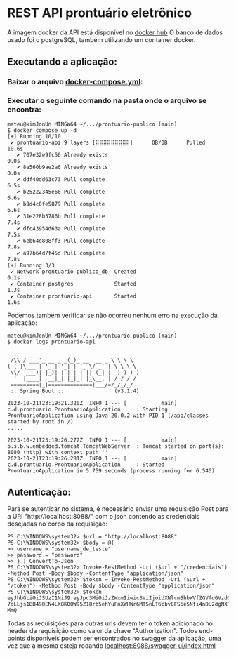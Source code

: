 # REST API prontuário eletrônico
A imagem docker da API está disponível no [docker hub](https://hub.docker.com/repository/docker/mateus314/prontuario-api/general)
O banco de dados usado foi o postgreSQL, também utilizando um container docker.


##  Executando a aplicação:
### Baixar o arquivo [docker-compose.yml](docker-compose.yml):
### Executar o seguinte comando na pasta onde o arquivo se encontra:

``` 
mateu@kimJonUn MINGW64 ~/.../prontuario-publico (main)
$ docker compose up -d
[+] Running 10/10
 ✔ prontuario-api 9 layers [⣿⣿⣿⣿⣿⣿⣿⣿⣿]      0B/0B      Pulled                                                                                                                 10.6s 
   ✔ 707e32e9fc56 Already exists                                                                                                                                               0.0s 
   ✔ 8e560b9ae2a6 Already exists                                                                                                                                               0.0s 
   ✔ ddf40dd63c73 Pull complete                                                                                                                                                6.5s 
   ✔ b25222345e66 Pull complete                                                                                                                                                6.6s 
   ✔ b9d4c0fe5879 Pull complete                                                                                                                                                6.6s 
   ✔ 31e228b5786b Pull complete                                                                                                                                                7.4s 
   ✔ dfc43954d63a Pull complete                                                                                                                                                7.5s 
   ✔ 6eb64e808ff3 Pull complete                                                                                                                                                7.8s 
   ✔ a97b64d7f45d Pull complete                                                                                                                                                7.8s 
[+] Running 3/3
 ✔ Network prontuario-publico_db  Created                                                                                                                                      0.1s 
 ✔ Container postgres             Started                                                                                                                                      1.3s 
 ✔ Container prontuario-api       Started                                                                                                                                      1.6s 
```

Podemos também verificar se não ocorreu nenhum erro na execução da aplicação:
```
mateu@kimJonUn MINGW64 ~/.../prontuario-publico (main)
$ docker logs prontuario-api

  .   ____          _            __ _ _
 /\\ / ___'_ __ _ _(_)_ __  __ _ \ \ \ \
( ( )\___ | '_ | '_| | '_ \/ _` | \ \ \ \
 \\/  ___)| |_)| | | | | || (_| |  ) ) ) )
  '  |____| .__|_| |_|_| |_\__, | / / / /
 =========|_|==============|___/=/_/_/_/
 :: Spring Boot ::                (v3.1.4)

2023-10-21T23:19:21.320Z  INFO 1 --- [           main] c.d.prontuario.ProntuarioApplication     : Starting ProntuarioApplication using Java 20.0.2 with PID 1 (/app/classes started by root in /)
.....

2023-10-21T23:19:26.272Z  INFO 1 --- [           main] o.s.b.w.embedded.tomcat.TomcatWebServer  : Tomcat started on port(s): 8080 (http) with context path ''
2023-10-21T23:19:26.281Z  INFO 1 --- [           main] c.d.prontuario.ProntuarioApplication     : Started ProntuarioApplication in 5.759 seconds (process running for 6.545)  
```
## Autenticação:
Para se autenticar no sistema, é necessário enviar uma requisição Post para a URI "http://localhost:8088/"
com o json contendo as credenciais desejadas no corpo da requisição:

```
PS C:\WINDOWS\system32> $url = "http://localhost:8088"
PS C:\WINDOWS\system32> $body = @{
>> username = "username_de_teste"
>> password = "password"
>> } | ConvertTo-Json
PS C:\WINDOWS\system32> Invoke-RestMethod -Uri ($url + "/credenciais") -Method Post -Body $body -ContentType "application/json"
PS C:\WINDOWS\system32> $token = Invoke-RestMethod -Uri ($url + "/token") -Method Post -Body $body -ContentType "application/json"
PS C:\WINDOWS\system32> $token
eyJhbGciOiJSUzI1NiJ9.eyJpc3MiOiJzZWxmIiwic3ViIjoidXNlcm5hbWVfZGVfdGVzdGUiLCJleHAiOjE2OTgxMDM3NjAsImlhdCI6MTY5ODEwMDE2MCwic2NvcGUiOiIifQ.smi0f3TsA59aSMN3aCkJKRn9o4uMVMLyXy62qP8hJETE_OS7f3QSZOCQRFzrlo2ZKQo4sDmaxvXymO4GKK6nACKCRT5WTOjAaciGKEjgBTAOKJ0JXC1JbunXE6lETsF064f24tBVkhiEU91lcMoZuYkvwtLxlmEZYL0XN06xvKOwPNSinxps5G_rOtfuFXGW60ls-7qLLjs1BB490EN4LX8K0QW95Z18rb5ehYuFnXWHWr6MTSnLT6cbvGFS6eSNfi4nDU2dgNXTNmB7U8rObg1Dd8OVTQdu3TJos5rAwgzjCpmQ81B9FzlZzUxOtsX6D9ermJtXMWlQ3EIAt2-MmQ
```

Todas as requisições para outras urls devem ter o token adicionado no header da requisição como valor da chave "Authorization".
Todos end-points disponíveis podem ser encontrados no swagger da aplicação, uma vez que a mesma esteja rodando
[localhost:8088/swagger-ui/index.html](http://localhost:8088/swagger-ui/index.html)



